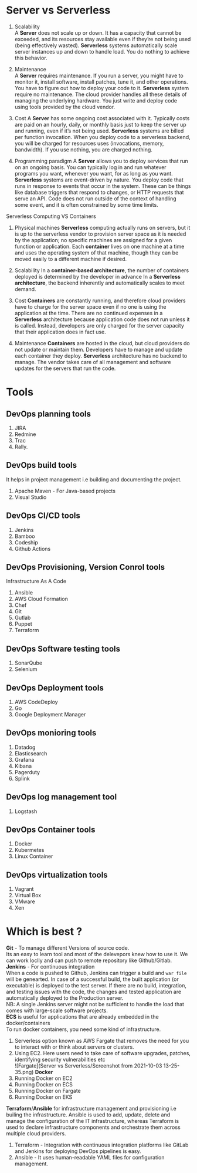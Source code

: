 # Server vs Serverless

1. Scalability <br>
        A **Server** does not scale up or down. It has a capacity that cannot be exceeded, and its resources stay available even if they’re not being used (being effectively wasted).
        **Serverless** systems automatically scale server instances up and down to handle load. You do nothing to achieve this behavior.

2. Maintenance <br>
            A **Server** requires maintenance. If you run a server, you might have to monitor it, install software, install patches, tune it, and other operations. You have to figure out how to deploy your code to it.
            **Serverless** system require no maintenance. The cloud provider handles all these details of managing the underlying hardware. You just write and deploy code using tools provided by the cloud vendor.

3. Cost
            A **Server** has some ongoing cost associated with it. Typically costs are paid on an hourly, daily, or monthly basis just to keep the server up and running, even if it’s not being used.
            **Serverless** systems are billed per function invocation. When you deploy code to a serverless backend, you will be charged for resources uses (invocations, memory, bandwidth). If you use nothing, you are charged nothing.
4. Programming paradigm
                A **Server** allows you to deploy services that run on an ongoing basis. You can typically log in and run whatever programs you want, whenever you want, for as long as you want.
                **Serverless** systems are event-driven by nature. You deploy code that runs in response to events that occur in the system. These can be things like database triggers that respond to changes, or HTTP requests that serve an API. Code does not run outside of the context of handling some event, and it is often constrained by some time limits.

Serverless Computing VS Containers
1. Physical machines
            **Serverless** computing actually runs on servers, but it is up to the serverless vendor to provision server space as it is needed by the application; no specific machines are assigned for a given function or application.
            Each **container** lives on one machine at a time and uses the operating system of that machine, though they can be moved easily to a different machine if desired.

2. Scalability
            In a **container-based architecture**, the number of containers deployed is determined by the developer in advance
            In a **Serverless architecture**, the backend inherently and automatically scales to meet demand.

3. Cost
            **Containers** are constantly running, and therefore cloud providers have to charge for the server space even if no one is using the application at the time.
            There are no continued expenses in a **Serverless** architecture because application code does not run unless it is called. Instead, developers are only charged for the server capacity that their application does in fact use.
4. Maintenance
            **Containers** are hosted in the cloud, but cloud providers do not update or maintain them. Developers have to manage and update each container they deploy.
            **Serverless** architecture has no backend to manage. The vendor takes care of all management and software updates for the servers that run the code.

# Tools
## DevOps planning tools
1. JIRA
2. Redmine
3. Trac
4. Rally.

## DevOps build tools 
It helps in project management i.e building and documenting the project.
1. Apache Maven - For Java-based projects
2. Visual Studio

## DevOps CI/CD tools
1. Jenkins
2. Bamboo
3. Codeship
4. Github Actions

## DevOps Provisioning, Version Conrol tools
Infrastructure As A Code
1. Ansible
2. AWS Cloud Formation
3. Chef
4. Git
5. Gutlab
6. Puppet
7. Terraform

## DevOps Software testing tools
1. SonarQube
2. Selenium

## DevOps Deployment tools
1. AWS CodeDeploy
2. Go
3. Google Deployment Manager

## DevOps monioring tools
1. Datadog
2. Elasticsearch
3. Grafana
4. Kibana
5. Pagerduty
6. Splink

## DevOps log management tool
1. Logstash

## DevOps Container tools
1. Docker
2. Kubermetes
3. Linux Container

## DevOps virtualization tools
1. Vagrant
2. Virtual Box
3. VMware
4. Xen

# Which is best ?
**Git** - To manage different Versions of source code. <br>
Its an easy to learn tool and most of the delevepors knew how to use it. We can work loclly and can push to remote repository like Github/Gitlab. <br>
**Jenkins** - For continuous integration <br>
When a code is pushed to Github, Jenkins can trigger a build and ```war file``` will be genearted. In case of a successful build, the built application (or executable) is deployed to the test server. If there are no build, integration, and testing issues with the code, the changes and tested application are automatically deployed to the Production server. <br>
NB: A single Jenkins server might not be sufficient to handle the load that comes with large-scale software projects. <br>
**ECS** is useful for applications that are already embedded in the docker/containers <br>
To run docker containers, you need some kind of infrastructure.
1. Serverless option known as AWS Fargate that removes the need for you to interact with or think about servers or clusters.
2. Using EC2. Here users need to take care of software upgrades, patches, identifying security vulnerabilities etc <br>
![Fargate](Server vs Serverless/Screenshot from 2021-10-03 13-25-35.png)
**Docker** 
1. Running Docker on EC2
2. Running Docker on ECS
3. Running Docker on Fargate
4. Running Docker on EKS

**Terraform**/**Ansible** for infrastructure management and provisioning i.e builing the infrastructure. Ansible is used to add, update, delete and manage the configuration of the IT infrastructure, whereas Terraform is used to declare infrastructure components and orchestrate them across multiple cloud providers. <br>
1. Terraform - Integration with continuous integration platforms like GitLab and Jenkins for deploying DevOps pipelines is easy. <br>
2. Ansible - It uses human-readable YAML files for configuration management. <br>


